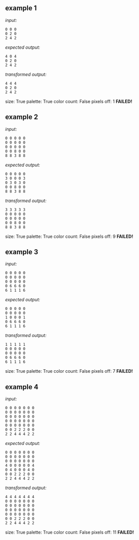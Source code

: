 
## example 1
*input:*
```
0 0 0
0 2 0
2 4 2
```
*expected output:*
```
4 0 4
0 2 0
2 4 2
```
*transformed output:*
```
4 4 4
0 2 0
2 4 2
```
size: True
palette: True
color count: False
pixels off: 1
**FAILED!**

## example 2
*input:*
```
0 0 0 0 0
0 0 0 0 0
0 0 0 0 0
0 0 8 0 0
8 8 3 8 8
```
*expected output:*
```
0 0 0 0 0
3 0 0 0 3
0 3 0 3 0
0 0 8 0 0
8 8 3 8 8
```
*transformed output:*
```
3 3 3 3 3
0 0 0 0 0
0 0 0 0 0
0 0 8 0 0
8 8 3 8 8
```
size: True
palette: True
color count: False
pixels off: 9
**FAILED!**

## example 3
*input:*
```
0 0 0 0 0
0 0 0 0 0
0 0 0 0 0
0 6 6 6 0
6 1 1 1 6
```
*expected output:*
```
0 0 0 0 0
0 0 0 0 0
1 0 0 0 1
0 6 6 6 0
6 1 1 1 6
```
*transformed output:*
```
1 1 1 1 1
0 0 0 0 0
0 0 0 0 0
0 6 6 6 0
6 1 1 1 6
```
size: True
palette: True
color count: False
pixels off: 7
**FAILED!**

## example 4
*input:*
```
0 0 0 0 0 0 0
0 0 0 0 0 0 0
0 0 0 0 0 0 0
0 0 0 0 0 0 0
0 0 0 0 0 0 0
0 0 2 2 2 0 0
2 2 4 4 4 2 2
```
*expected output:*
```
0 0 0 0 0 0 0
0 0 0 0 0 0 0
0 0 0 0 0 0 0
4 0 0 0 0 0 4
0 4 0 0 0 4 0
0 0 2 2 2 0 0
2 2 4 4 4 2 2
```
*transformed output:*
```
4 4 4 4 4 4 4
0 0 0 0 0 0 0
0 0 0 0 0 0 0
0 0 0 0 0 0 0
0 0 0 0 0 0 0
0 0 2 2 2 0 0
2 2 4 4 4 2 2
```
size: True
palette: True
color count: False
pixels off: 11
**FAILED!**
